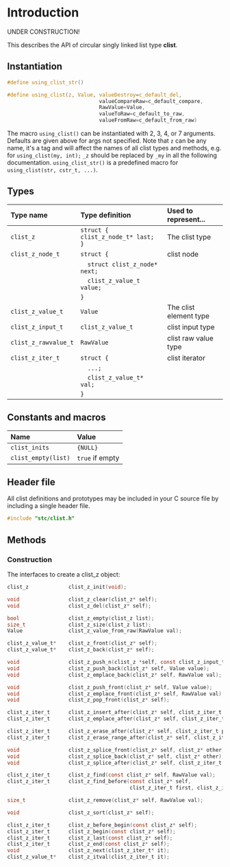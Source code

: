 # Introduction

UNDER CONSTRUCTION!

This describes the API of circular singly linked list type **clist**.

## Instantiation

```c
#define using_clist_str()

#define using_clist(z, Value, valueDestroy=c_default_del,
                              valueCompareRaw=c_default_compare,
                              RawValue=Value,
                              valueToRaw=c_default_to_raw,
                              valueFromRaw=c_default_from_raw)
```
The macro `using_clist()` can be instantiated with 2, 3, 4, or 7 arguments. Defaults are given above for args not specified.
Note that `z` can be any name, it's a tag and will affect the names of all clist types and methods,
e.g. for `using_clist(my, int);` `_z` should be replaced by `_my` in all the following documentation.
`using_clist_str()` is a predefined macro for `using_clist(str, cstr_t, ...)`.

## Types

| Type name             | Type definition                        | Used to represent...                |
|:----------------------|:---------------------------------------|:------------------------------------|
| `clist_z`             | `struct { clist_z_node_t* last; }`     | The clist type                      |
| `clist_z_node_t`      | `struct {`                             | clist node                          |
|                       | `  struct clist_z_node* next;`         |                                     |
|                       | `  clist_z_value_t value;`             |                                     |
|                       | `}`                                    |                                     |
| `clist_z_value_t`     | `Value`                                | The clist element type              |
| `clist_z_input_t`     | `clist_z_value_t`                      | clist input type                    |
| `clist_z_rawvalue_t`  | `RawValue`                             | clist raw value type                |
| `clist_z_iter_t`      | `struct {`                             | clist iterator                      |
|                       | `  ...;`                               |                                     |
|                       | `  clist_z_value_t* val;`              |                                     |
|                       | `}`                                    |                                     |


## Constants and macros

| Name                       | Value            |
|:---------------------------|:-----------------|
|  `clist_inits`             | `{NULL}`         |
|  `clist_empty(list)`       | `true` if empty  |

## Header file

All clist definitions and prototypes may be included in your C source file by including a single header file.

```c
#include "stc/clist.h"
```
## Methods

### Construction

The interfaces to create a clist_z object:
```c
clist_z             clist_z_init(void);

void                clist_z_clear(clist_z* self);
void                clist_z_del(clist_z* self);

bool                clist_z_empty(clist_z list);
size_t              clist_z_size(clist_z list);
Value               clist_z_value_from_raw(RawValue val);

clist_z_value_t*    clist_z_front(clist_z* self);
clist_z_value_t*    clist_z_back(clist_z* self);

void                clist_z_push_n(clist_z *self, const clist_z_input_t in[], size_t size);
void                clist_z_push_back(clist_z* self, Value value);
void                clist_z_emplace_back(clist_z* self, RawValue val);

void                clist_z_push_front(clist_z* self, Value value);
void                clist_z_emplace_front(clist_z* self, RawValue val);
void                clist_z_pop_front(clist_z* self);

clist_z_iter_t      clist_z_insert_after(clist_z* self, clist_z_iter_t pos, Value val);
clist_z_iter_t      clist_z_emplace_after(clist_z* self, clist_z_iter_t pos, RawValue val);

clist_z_iter_t      clist_z_erase_after(clist_z* self, clist_z_iter_t pos);
clist_z_iter_t      clist_z_erase_range_after(clist_z* self, clist_z_iter_t pos, clist_z_iter_t finish);

void                clist_z_splice_front(clist_z* self, clist_z* other);
void                clist_z_splice_back(clist_z* self, clist_z* other);
void                clist_z_splice_after(clist_z* self, clist_z_iter_t pos, clist_z* other);

clist_z_iter_t      clist_z_find(const clist_z* self, RawValue val);
clist_z_iter_t      clist_z_find_before(const clist_z* self,
                                        clist_z_iter_t first, clist_z_iter_t finish, RawValue val);

size_t              clist_z_remove(clist_z* self, RawValue val);

void                clist_z_sort(clist_z* self);

clist_z_iter_t      clist_z_before_begin(const clist_z* self);
clist_z_iter_t      clist_z_begin(const clist_z* self);
clist_z_iter_t      clist_z_last(const clist_z* self);
clist_z_iter_t      clist_z_end(const clist_z* self);
void                clist_z_next(clist_z_iter_t* it);
clist_z_value_t*    clist_z_itval(clist_z_iter_t it);
```
